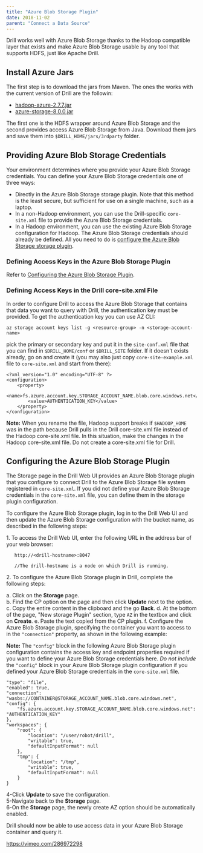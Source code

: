 ```yaml
---
title: "Azure Blob Storage Plugin"
date: 2018-11-02
parent: "Connect a Data Source"
---
```

Drill works well with Azure Blob Storage thanks to the Hadoop compatible layer that exists and make Azure Blob Storage usable by any tool that supports HDFS, just like Apache Drill.

## Install Azure Jars

The first step is to download the jars from Maven. The ones the works with the current version of Drill are the followin:

* [hadoop-azure-2.7.7.jar](http://central.maven.org/maven2/org/apache/hadoop/hadoop-azure/2.7.7/hadoop-azure-2.7.7.jar)
* [azure-storage-8.0.0.jar](http://central.maven.org/maven2/com/microsoft/azure/azure-storage/8.0.0/azure-storage-8.0.0.jar)

The first one is the HDFS wrapper around Azure Blob Storage and the second provides access Azure Blob Storage from Java. Download them jars and save them into `$DRILL_HOME/jars/3rdparty` folder.

## Providing Azure Blob Storage Credentials  

Your environment determines where you provide your Azure Blob Storage credentials. You can define your Azure Blob Storage credentials one of three ways:  

- Directly in the Azure Blob Storage storage plugin. Note that this method is the least secure, but sufficient for use on a single machine, such as a laptop.  
- In a non-Hadoop environment, you can use the Drill-specific `core-site.xml` file to provide the Azure Blob Storage credentials.  
- In a Hadoop environment, you can use the existing Azure Blob Storage configuration for Hadoop. The Azure Blob Storage credentials should already be defined. All you need to do is [configure the Azure Blob Storage storage plugin]({{site.baseurl}}/docs/azure-blob-storage-plugin/#configuring-the-azure-blob-storage-plugin).  

### Defining Access Keys in the Azure Blob Storage Plugin  

Refer to [Configuring the Azure Blob Storage Plugin]({{site.baseurl}}/docs/azure-blob-storage-plugin/#configuring-the-azure-blob-storage-plugin). 

### Defining Access Keys in the Drill core-site.xml File

In order to configure Drill to access the Azure Blob Storage that contains that data you want to query with Drill, the authentication key must be provided. To get the authentication key you can use AZ CLI:

	az storage account keys list -g <resource-group> -n <storage-account-name>

pick the primary or secondary key and put it in the `site-conf.xml` file that you can find in `$DRILL_HOME/conf` or `$DRILL_SITE` folder. If it doesn't exists already, go on and create it (you may also just copy `core-site-example.xml` file to `core-site.xml` and start from there):

	<?xml version="1.0" encoding="UTF-8" ?>
	<configuration>
		<property>
			<name>fs.azure.account.key.STORAGE_ACCOUNT_NAME.blob.core.windows.net</name>
			<value>AUTHENTICATION_KEY</value>
		</property>
	</configuration>

**Note:** When you rename the file, Hadoop support breaks if `$HADOOP_HOME` was in the path because Drill pulls in the Drill core-site.xml file instead of the Hadoop core-site.xml file. In this situation, make the changes in the Hadoop core-site.xml file. Do not create a core-site.xml file for Drill.  

## Configuring the Azure Blob Storage Plugin

The Storage page in the Drill Web UI provides an Azure Blob Storage plugin that you configure to connect Drill to the Azure Blob Storage file system registered in `core-site.xml`. If you did not define your Azure Blob Storage credentials in the `core-site.xml` file, you can define them in the storage plugin configuration.   

To configure the Azure Blob Storage plugin, log in to the Drill Web UI and then update the Azure Blob Storage configuration with the bucket name, as described in the following steps:   

1\. To access the Drill Web UI, enter the following URL in the address bar of your web browser:  

       http://<drill-hostname>:8047  
  
       //The drill-hostname is a node on which Drill is running.  

2\. To configure the Azure Blob Storage plugin in Drill, complete the following steps:  

   a\. Click on the **Storage** page.  
   b\. Find the CP option on the page and then click **Update** next to the option.  
   c\. Copy the entire content in the clipboard and the go **Back**.
   d\. At the bottom of the page, "New storage Plugin" section, type `AZ` in the textbox and click on **Create**.
   e\. Paste the text copied from the CP plugin.
   f\. Configure the Azure Blob Storage plugin, specifying the container you want to access to in the `"connection"` property, as shown in the following example:  

**Note:** The `"config"` block in the following Azure Blob Storage plugin configuration contains the access key and endpoint properties required if you want to define your Azure Blob Storage credentials here. *Do not include* the `"config"` block in your Azure Blob Storage plugin configuration if you defined your Azure Blob Storage credentials in the `core-site.xml` file.   
    
	"type": "file",
	"enabled": true,
	"connection": "wasbs://CONTAINER@STORAGE_ACCOUNT_NAME.blob.core.windows.net",
	"config": {
		"fs.azure.account.key.STORAGE_ACCOUNT_NAME.blob.core.windows.net": "AUTHENTICATION_KEY"
	},
	"workspaces": {
		"root": {
			"location": "/user/robot/drill",
			"writable": true,
			"defaultInputFormat": null
		},
		"tmp": {
			"location": "/tmp",
			"writable": true,
			"defaultInputFormat": null
		}
	}
                   
4-Click **Update** to save the configuration.  
5-Navigate back to the **Storage** page.  
6-On the **Storage** page, the newly create AZ option should be automatically enabled.  
	
Drill should now be able to use access data in your Azure Blob Storage container and query it.

https://vimeo.com/286972298 
